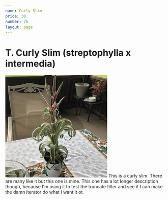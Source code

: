 ```yaml
---
name: Curly Slim
price: 30
number: 76
layout: page
---
```

# T. Curly Slim (streptophylla x intermedia)

!["T. curly slim"](/t/IMG_6292.jpeg "Curly Slim")
This is a curly slim. There are many like it but this one is mine. This one has a lot longer description though, because I'm using it to test the truncate filter and see if I can make the damn iterator do what I want it ot.
